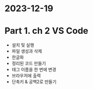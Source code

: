# 2023-12-19
# Part 1. ch 2 VS Code

- 설치 및 실행
- 파일 생성과 삭제
- 한글화
- 정리된 코드 만들기
- 태그 이름을 한 번에 변경
- 브라우저에 출력
- 단축키 & 공백2로 만들기